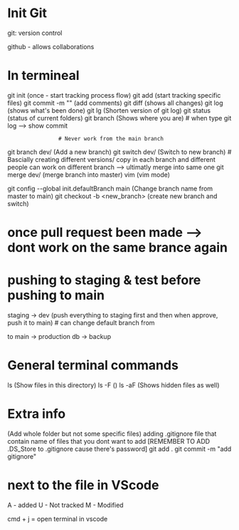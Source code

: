 # Init Git
git: version control

github - allows collaborations

# In termineal
git init            (once - start tracking process flow)
git add <filename>  (start tracking specific files)
git commit -m "<string-comments>"  (add comments)
git diff <filename> (shows all changes)
git log             (shows what's been done)
git lg              (Shorten version of git log)
git status          (status of current folders)
git branch          (Shows where you are)
    # when type git log --> show commit <Long Hash letters>

                    # Never work from the main branch
git branch dev/<new branchname> (Add a new branch)
git switch dev/<new branchname> (Switch to new branch)
    # Bascially creating different versions/ copy in each branch and different people can work on different branch --> ultimatly merge into same one
git merge dev/<branch name>     (merge branch into master)
vim                 (vim mode)

git config --global init.defaultBranch main 
                    (Change branch name from master to main) 
git checkout -b <new_branch> (create new branch and switch)

# once pull request been made --> dont work on the same brance again

# pushing to staging & test before pushing to main
staging -> dev (push everything to staging first and then when approve, push it to main) # can change default branch from <main> to <staging>
main -> production
db -> backup

# General terminal commands
ls      (Show files in this directory)
ls -F   ()
ls -aF  (Shows hidden files as well)


# Extra info
(Add whole folder but not some specific files)
adding .gitignore file that contain name of files that you dont want to add [REMEMBER TO ADD .DS_Store to .gitignore cause there's password]
git add .
git commit -m "add gitignore"

# next to the file in VScode
A - added
U - Not tracked
M - Modified


cmd + j = open terminal in vscode
